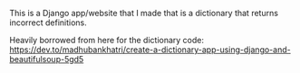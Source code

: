 This is a Django app/website that I made that is a dictionary that returns incorrect definitions. 

Heavily borrowed from here for the dictionary code:
https://dev.to/madhubankhatri/create-a-dictionary-app-using-django-and-beautifulsoup-5gd5
